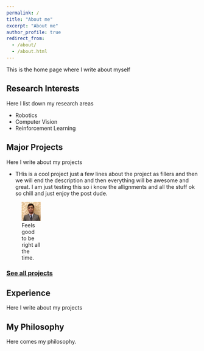 ```yaml
---
permalink: /
title: "About me"
excerpt: "About me"
author_profile: true
redirect_from: 
  - /about/
  - /about.html
---
```

This is the home page where I write about myself


Research Interests
------------------
Here I list down my research areas
- Robotics
- Computer Vision
- Reinforcement Learning

Major Projects
--------------
Here I write about my projects
- THis is a cool project just a few lines about the project as fillers and then we will end the description and then everything will be awesome and great.
I am just testing this so i know the allignments and all the stuff ok so chill and just enjoy the post dude.

<figure style="width: 50px" class="align-right">
  <img src="/images/profile.png" alt="">
  <figcaption>Feels good to be right all the time.</figcaption>
</figure> 

### [See all projects](/portfolio.html)


Experience
----------
Here I write about my projects


My Philosophy
-------------
Here comes my philosophy.


